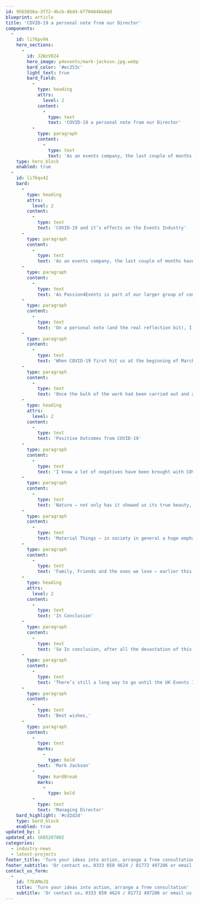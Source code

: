```yaml
---
id: 9565856a-3f72-4bcb-8bd4-6f70464bb6dd
blueprint: article
title: 'COVID-19 a personal note from our Director'
components:
  -
    id: li76pv94
    hero_sections:
      -
        id: J2WzV824
        hero_image: p4events/mark-jackson.jpg.webp
        bard_color: '#ec353c'
        light_text: true
        bard_field:
          -
            type: heading
            attrs:
              level: 2
            content:
              -
                type: text
                text: 'COVID-19 a personal note from our Director'
          -
            type: paragraph
            content:
              -
                type: text
                text: 'As an events company, the last couple of months have had a huge impact on us as a business. My LinkedIn feeds have been flooded with facts and figures about or industry, it’s importance to the global economy and the devastating effects COVID-19 has had and is continuing to have on us all.'
    type: hero_block
    enabled: true
  -
    id: li76qv42
    bard:
      -
        type: heading
        attrs:
          level: 2
        content:
          -
            type: text
            text: 'COVID-19 and it’s effects on the Events Industry'
      -
        type: paragraph
        content:
          -
            type: text
            text: 'As an events company, the last couple of months have had a huge impact on us as a business and my LinkedIn feeds have been flooded with facts and figures about or industry, it’s importance to the global economy and the devastating effects COVID-19 has had and is continuing to have on us all. Over 74% of events in the UK have been “postponed” and the rest cancelled for the duration of 2020. Now people outside of our industry may say well surly that’s a good thing, at least the majority are only “postponed”, but we know as an industry that “postponed” may as well be a cancellation in many instances such as a loss of a full years revenue from an annual event who’s “postponing to 2021” or a new date later in the year which now cancels out that date for new business and fresh revenue.'
      -
        type: paragraph
        content:
          -
            type: text
            text: 'As Passion4Events is part of our larger group of companies, luckily, although the events and site operations side has come to a complete standstill, the other services we offer have increased in demand over this period and helped to shine a light at the end of the tunnel, placing us in a strong position when we do eventually come out of this crisis and can get back to the business we love.'
      -
        type: paragraph
        content:
          -
            type: text
            text: 'On a personal note (and the real reflection bit), I set up my company in 2006 at the age of 19, and like many of us who own our own businesses, not a minute goes by without it being on your mind.'
      -
        type: paragraph
        content:
          -
            type: text
            text: 'When COVID-19 first hit us at the beginning of March, we spent a great deal of time and effort with all our clients, suppliers, sites and team members to ensure everyone was treated fairly, with respect and looked after. These are the three things I hold close to my heart in my business and always have from the very beginning.'
      -
        type: paragraph
        content:
          -
            type: text
            text: 'Once the bulk of the work had been carried out and a plan put in place to secure our position moving forward, I took a little “time out”. We all say sometimes I wish I could just press pause and take a minute to breath, and that was exactly what that moment felt like to me. I knew the business was in a safe place and I spent an entire week working on the landscaping of the new home we’d moved in to in December just before Christmas and barely had a moment to take it all in let alone enjoy it. I left my devices upstairs and apart from checking in on the evenings it really did feel like a true pause for the first time in 14 years.'
      -
        type: heading
        attrs:
          level: 2
        content:
          -
            type: text
            text: 'Positive Outcomes from COVID-19'
      -
        type: paragraph
        content:
          -
            type: text
            text: 'I know a lot of negatives have been brought with COVID-19, lives lost, business’s forced to shutdown and financial worries and stress for many, however I feel COVID-19 has also brought a number of positives and clarity to people’s lives…'
      -
        type: paragraph
        content:
          -
            type: text
            text: 'Nature – not only has it showed us its true beauty, we’re finally had the time to enjoy it. Whether it’s that outdoor run rather than the normal trip to the gym, or simply sitting out in the garden and soaking up the rays and all that vitamin D.'
      -
        type: paragraph
        content:
          -
            type: text
            text: 'Material Things – in society in general a huge emphasis is put on material things, the latest car, those designer shoes or sunglasses a bloggers convinced you to buy, but the reality that everyone’s been facing since March is how much are these “things” really add value to our lives. That fancy car that was sat on the drive for months costing a small fortune and the designer gear tucked away in its dust bags as there was nowhere to go out and wear it. The real value in our lives comes in my next and final point.'
      -
        type: paragraph
        content:
          -
            type: text
            text: 'Family, Friends and the ones we love – earlier this year we had the #BeKind campaign and the moments of silence before shows to “get people talking“, but let’s be honest, did anyone really speak during that split second of silence? In reality the majority of us picked up their devices and had another quick scroll or check of the emails before the show came on. COVID-19 has shown us how much the people we love in our life mean to us, how much we miss them when we can’t just pop round to give them a big hug. It’s also got families talking (ok and maybe a few arguments), which for most has probably helped understand each other better, learn from our mistakes and gain back that true quality time we normally only ever really think about when that time has gone and we’ve missed the opportunity.'
      -
        type: heading
        attrs:
          level: 2
        content:
          -
            type: text
            text: 'In Conclusion'
      -
        type: paragraph
        content:
          -
            type: text
            text: 'So In conclusion, after all the devastation of this crisis is over and we once again come together, lets remember these lessons. Put value on the “real” things that matter in life, continue to enjoy nature for all the beauty it beholds, and most of all continue to talk, work together and spend that quality time whilst we still have it to savour.'
      -
        type: paragraph
        content:
          -
            type: text
            text: 'There’s still a long way to go until the UK Events Industry is back to it’s world leading former self, but with a little extra support from the government (follow #WeMakeEvents) and some imaginative thinking from us all, we will come back, better than before.'
      -
        type: paragraph
        content:
          -
            type: text
            text: 'Best wishes,'
      -
        type: paragraph
        content:
          -
            type: text
            marks:
              -
                type: bold
            text: 'Mark Jackson'
          -
            type: hardBreak
            marks:
              -
                type: bold
          -
            type: text
            text: 'Managing Director'
    bard_highlight: '#cd2d2d'
    type: bard_block
    enabled: true
updated_by: 1
updated_at: 1685287002
categories:
  - industry-news
  - latest-projects
footer_title: 'Turn your ideas into action, arrange a free consultation'
footer_subtitle: 'Or contact us… 0333 050 4624 / 01772 497206 or email us: info@p4events.co.uk'
contact_us_form:
  -
    id: f7EAMmJQ
    title: 'Turn your ideas into action, arrange a free consultation'
    subtitle: 'Or contact us… 0333 050 4624 / 01772 497206 or email us: info@p4events.co.uk'
---
```

